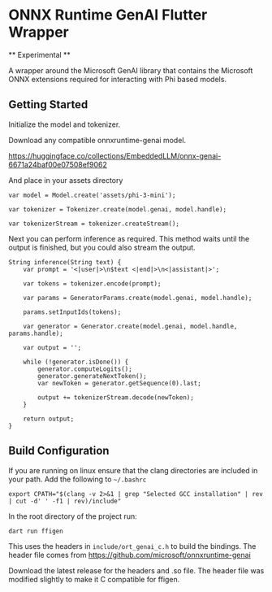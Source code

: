 # ONNX Runtime GenAI Flutter Wrapper

** Experimental **

A wrapper around the Microsoft GenAI library that contains the Microsoft ONNX extensions required for interacting with Phi based models.

## Getting Started

Initialize the model and tokenizer.

Download any compatible onnxruntime-genai model.

https://huggingface.co/collections/EmbeddedLLM/onnx-genai-6671a24baf00e07508ef9062

And place in your assets directory

```
var model = Model.create('assets/phi-3-mini');

var tokenizer = Tokenizer.create(model.genai, model.handle);

var tokenizerStream = tokenizer.createStream();
```

Next you can perform inference as required. This method waits until the output is finished, but you could also stream the output.

```
String inference(String text) {
    var prompt = '<|user|>\n$text <|end|>\n<|assistant|>';

    var tokens = tokenizer.encode(prompt);

    var params = GeneratorParams.create(model.genai, model.handle);

    params.setInputIds(tokens);

    var generator = Generator.create(model.genai, model.handle, params.handle);

    var output = '';

    while (!generator.isDone()) {
        generator.computeLogits();
        generator.generateNextToken();
        var newToken = generator.getSequence(0).last;

        output += tokenizerStream.decode(newToken);
    }

    return output;
}
```

## Build Configuration

If you are running on linux ensure that the clang directories are included in your path. Add the following to `~/.bashrc`

```
export CPATH="$(clang -v 2>&1 | grep "Selected GCC installation" | rev | cut -d' ' -f1 | rev)/include"
```

In the root directory of the project run:

```
dart run ffigen
```

This uses the headers in `include/ort_genai_c.h` to build the bindings. The header file comes from https://github.com/microsoft/onnxruntime-genai

Download the latest release for the headers and .so file. The header file was modified slightly to make it C compatible for ffigen.

